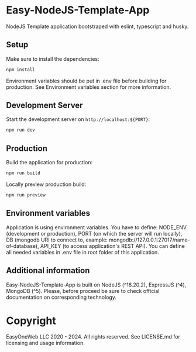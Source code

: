 # Easy-NodeJS-Template-App
NodeJS Template application bootstraped with eslint, typescript and husky.

## Setup

Make sure to install the dependencies:

```bash
npm install
```

Environment variables should be put in .env file before building for production. See Environment variables section for more information.

## Development Server

Start the development server on `http://localhost:${PORT}`:

```bash
npm run dev
```

## Production

Build the application for production:

```bash
npm run build
```

Locally preview production build:

```bash
npm run preview
```

## Environment variables

Application is using environment variables. You have to define: NODE_ENV (development or production), PORT (on which the server will run locally), DB (mongodb URI to connect to, example: mongodb://127.0.0.1:27017/name-of-database), API_KEY (to access application's REST API). You can define all needed variables in .env file in root folder of this application.

## Additional information

Easy-NodeJS-Template-App is built on NodeJS (^18.20.2), ExpressJS (^4), MongoDB (^5). Please, before proceed be sure to check official documentation on corresponding technology.

# Copyright

EasyOneWeb LLC 2020 - 2024. All rights reserved. See LICENSE.md for licensing and usage information.
